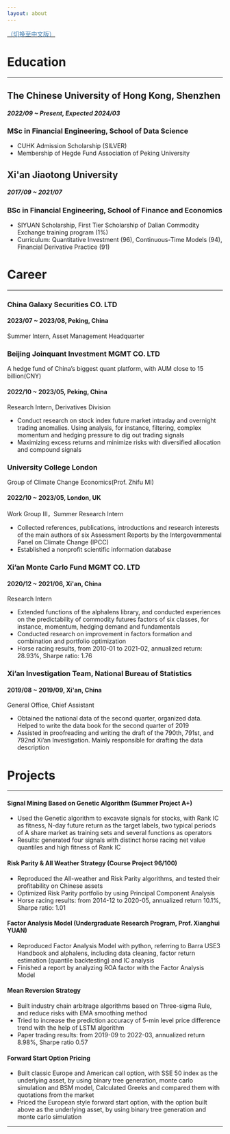 ```yaml
---
layout: about
---
```

[<font color=SteelBlue face="楷体">（切换至中文版）</font>](https://fynnzhou.github.io/MySiteCN/)

# Education

---

## The Chinese University of Hong Kong, Shenzhen

##### 2022/09 ~ Present, Expected 2024/03

### MSc in Financial Engineering, School of Data Science

* CUHK Admission Scholarship (SILVER)
* Membership of Hegde Fund Association of Peking University

## Xi'an Jiaotong University

##### 2017/09 ~ 2021/07

### BSc in Financial Engineering, School of Finance and Economics

* SIYUAN Scholarship, First Tier Scholarship of Dalian Commodity Exchange training program (1%)
* Curriculum: Quantitative Investment (96), Continuous-Time Models (94), Financial Derivative Practice (91)

# Career

---

### China Galaxy Securities CO. LTD

#### 2023/07 ~ 2023/08, Peking, China

Summer Intern, Asset Management Headquarter


### Beijing Joinquant Investment MGMT CO. LTD

A hedge fund of China’s biggest quant platform, with AUM close to 15 billion(CNY)

#### 2022/10 ~ 2023/05, Peking, China

Research Intern, Derivatives Division

* Conduct research on stock index future market intraday and overnight trading anomalies. Using analysis, for instance, filtering, complex momentum and hedging pressure to dig out trading signals
* Maximizing excess returns and minimize risks with diversified allocation and compound signals

### University College London

Group of Climate Change Economics(Prof. Zhifu MI)

#### 2022/10 ~ 2023/05, London, UK

Work Group III，Summer Research Intern

* Collected references, publications, introductions and research interests of the main authors of six Assessment Reports by the Intergovernmental Panel on Climate Change (IPCC)
* Established a nonprofit scientific information database

### Xi’an Monte Carlo Fund MGMT CO. LTD

#### 2020/12 ~ 2021/06, Xi'an, China

Research Intern

* Extended functions of the alphalens library, and conducted experiences on the predictability of commodity futures factors of six classes, for instance, momentum, hedging demand and fundamentals
* Conducted research on improvement in factors formation and combination and portfolio optimization
* Horse racing results, from 2010-01 to 2021-02, annualized return: 28.93%, Sharpe ratio: 1.76

### Xi’an Investigation Team, National Bureau of Statistics

#### 2019/08 ~ 2019/09, Xi'an, China

General Office, Chief Assistant

* Obtained the national data of the second quarter, organized data. Helped to write the data book for the second quarter of 2019
* Assisted in proofreading and writing the draft of the 790th, 791st, and 792nd Xi’an Investigation. Mainly responsible for drafting the data description



# Projects

---

#### Signal Mining Based on Genetic Algorithm (Summer Project A+)

* Used the Genetic algorithm to excavate signals for stocks, with Rank IC as fitness, N-day future return as the target labels, two typical periods of A share market as training sets and several functions as operators
* Results: generated four signals with distinct horse racing net value quantiles and high fitness of Rank IC

#### Risk Parity & All Weather Strategy (Course Project 96/100)

* Reproduced the All-weather and Risk Parity algorithms, and tested their profitability on Chinese assets
* Optimized Risk Parity portfolio by using Principal Component Analysis
* Horse racing results: from 2014-12 to 2020-05, annualized return 10.1%, Sharpe ratio: 1.01

#### Factor Analysis Model (Undergraduate Research Program, Prof. Xianghui YUAN)

* Reproduced Factor Analysis Model with python, referring to Barra USE3 Handbook and alphalens, including data cleaning, factor return estimation (quantile backtesting) and IC analysis
* Finished a report by analyzing ROA factor with the Factor Analysis Model

#### Mean Reversion Strategy

* Built industry chain arbitrage algorithms based on Three-sigma Rule, and reduce risks with EMA smoothing method
* Tried to increase the prediction accuracy of 5-min level price difference trend with the help of LSTM algorithm
* Paper trading results: from 2019-09 to 2022-03, annualized return 8.98%, Sharpe ratio 0.57

#### Forward Start Option Pricing

* Built classic Europe and American call option, with SSE 50 index as the underlying asset, by using binary tree generation, monte carlo simulation and BSM model, Calculated Greeks and compared them with quotations from the market
* Priced the European style forward start option, with the option built above as the underlying asset, by using binary tree generation and monte carlo simulation

---
